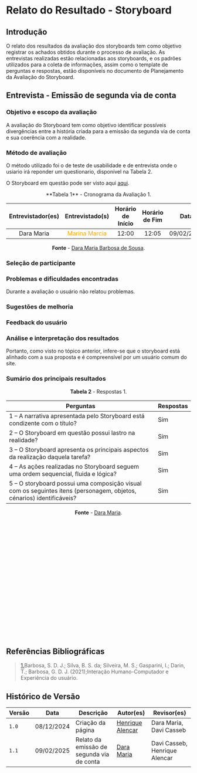 # Relato do Resultado - Storyboard

## Introdução 

O relato dos resultados da avaliação dos storyboards tem como objetivo registrar os achados obtidos durante o processo de avaliação. As entrevistas realizadas estão relacionadas aos storyboards, e os padrões utilizados para a coleta de informações, assim como o template de perguntas e respostas, estão disponíveis no documento de Planejamento da Avaliação do Storyboard.

## Entrevista - Emissão de segunda via de conta

### Objetivo e escopo da avaliação

A avaliação do Storyboard tem como objetivo identificar possíveis divergências entre a história criada para a emissão da segunda via de conta e sua coerência com a realidade.

### Método de avaliação

O método utilizado foi o de teste de usabilidade e de entrevista onde o usiario irá reponder um questionario, disponível na Tabela 2.

O Storyboard em questão pode ser visto aqui [aqui](/docs/design-avaliação-desenvolvimento/storyboards.md).

<center>
**Tabela 1** - Cronograma da Avaliação 1.

| Entrevistador(es) | Entrevistado(s) | Horário de Início | Horário de Fim |    Data    |    Local     |
| :----------------: | :-------------: | :---------------: | :------------: | :--------: | :----------: |
|  Dara Maria  |   <span style = "color: orange">Marina Marcia</span>     |       12:00       |     12:05      | 09/02/2025 | Teams |

**Fonte** - [Dara Maria Barbosa de Sousa](https://github.com/daramariabs).
</center>

### Seleção de participante



### Problemas e dificuldades encontradas

Durante a avaliação o usuário não relatou problemas.

### Sugestões de melhoria



### Feedback do usuário



### Análise e interpretação dos resultados

Portanto, como visto no tópico anterior, infere-se que o storyboard está alinhado com a sua proposta e é compreensível por um usuário comum do site.

### Sumário dos principais resultados

<center>

**Tabela 2** - Respostas 1.

| Perguntas | Respostas |
| --------- | --------- |
|1 – A narrativa apresentada pelo Storyboard está condizente com o título? | Sim |
|2 – O Storyboard em questão possui lastro na realidade? | Sim |
|3 – O Storyboard apresenta os principais aspectos da realização daquela tarefa? | Sim |
|4 – As ações realizadas no Storyboard seguem uma ordem sequencial, fluida e lógica? | Sim |
|5 – O storyboard possui uma composição visual com os seguintes itens (personagem, objetos, cénarios) identificáveis? | Sim |

**Fonte** - [Dara Maria](https://github.com/daramariabs).


<p style="text-align: center"><iframe width="560" height="315" src=" " title="YouTube video player" frameborder="0" allow="accelerometer; autoplay; clipboard-write; encrypted-media; gyroscope; picture-in-picture; web-share" allowfullscreen></iframe></p>

</center>


## Referências Bibliográficas

> <a id="REF1" href="#anchor_1">1.</a>Barbosa, S. D. J.; Silva, B. S. da; Silveira, M. S.; Gasparini, I.; Darin, T.; Barbosa, G. D. J. (2021);Interação Humano-Computador e Experiência do usuário.

## Histórico de Versão

| Versão | Data       | Descrição                             | Autor(es)                                       | Revisor(es)             |
| ------ | ---------- | ------------------------------------- | ----------------------------------------------- | ----------------------- |
| `1.0`  | 08/12/2024 | Criação da página                     | [Henrique Alencar](https://github.com/henryqma) | Dara Maria, Davi Casseb |
| `1.1`  | 09/02/2025 | Relato da emissão de segunda via de conta                   | [Dara Maria](https://github.com/daramariabs) | Davi Casseb, Henrique Alencar |

